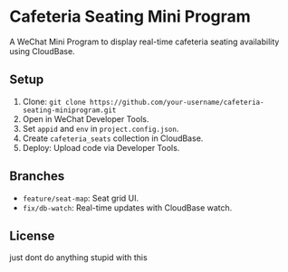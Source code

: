 # Cafeteria Seating Mini Program

A WeChat Mini Program to display real-time cafeteria seating availability using CloudBase.

## Setup
1. Clone: `git clone https://github.com/your-username/cafeteria-seating-miniprogram.git`
2. Open in WeChat Developer Tools.
3. Set `appid` and `env` in `project.config.json`.
4. Create `cafeteria_seats` collection in CloudBase.
5. Deploy: Upload code via Developer Tools.

## Branches
- `feature/seat-map`: Seat grid UI.
- `fix/db-watch`: Real-time updates with CloudBase watch.

## License
just dont do anything stupid with this